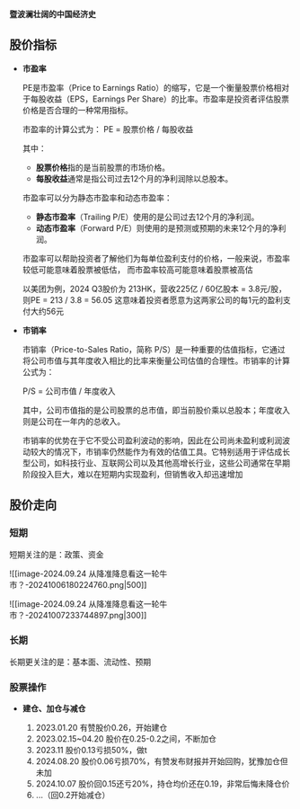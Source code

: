 
**暨波澜壮阔的中国经济史**

## 股价指标

-  **市盈率**

	PE是市盈率（Price to Earnings Ratio）的缩写，它是一个衡量股票价格相对于每股收益（EPS，Earnings  Per Share）的比率。市盈率是投资者评估股票价格是否合理的一种常用指标。
	
	市盈率的计算公式为： PE = 股票价格 / 每股收益
	
	其中：
	
	- **股票价格**指的是当前股票的市场价格。
	- **每股收益**通常是指公司过去12个月的净利润除以总股本。
	
	市盈率可以分为静态市盈率和动态市盈率：
	
	- **静态市盈率**（Trailing P/E）使用的是公司过去12个月的净利润。
	- **动态市盈率**（Forward P/E）则使用的是预测或预期的未来12个月的净利润。
	
	市盈率可以帮助投资者了解他们为每单位盈利支付的价格，一般来说，市盈率较低可能意味着股票被低估， 而市盈率较高可能意味着股票被高估
	
	以美团为例，2024 Q3股价为 213HK，营收225亿 / 60亿股本 = 3.8元/股，则PE = 213 / 3.8 = 56.05 这意味着投资者愿意为这两家公司的每1元的盈利支付大约56元

-  **市销率**

	市销率（Price-to-Sales Ratio，简称 P/S）是一种重要的估值指标，它通过将公司市值与其年度收入相比的比率来衡量公司估值的合理性。市销率的计算公式为：
	
	P/S = 公司市值 / 年度收入
	
	其中，公司市值指的是公司股票的总市值，即当前股价乘以总股本；年度收入则是公司在一年内的总收入。
	
	市销率的优势在于它不受公司盈利波动的影响，因此在公司尚未盈利或利润波动较大的情况下，市销率仍然能作为有效的估值工具。它特别适用于评估成长型公司，如科技行业、互联网公司以及其他高增长行业，这些公司通常在早期阶段投入巨大，难以在短期内实现盈利，但销售收入却迅速增加


## 股价走向

### 短期

短期关注的是：政策、资金

![[image-2024.09.24 从降准降息看这一轮牛市？-20241006180224760.png|500]]


![[image-2024.09.24 从降准降息看这一轮牛市？-20241007233744897.png|300]]



### 长期

长期更关注的是：基本面、流动性、预期



### 股票操作

-  **建仓、加仓与减仓**

	1.  2023.01.20 有赞股价0.26，开始建仓
	2.  2023.02.15~04.20 股价在0.25-0.2之间，不断加仓
	3.  2023.11 股价0.13亏损50%，做t
	4.  2024.08.20 股价0.06亏损70%，有赞发布财报并开始回购，犹豫加仓但未加
	5.  2024.10.07 股价回0.15还亏20%，持仓均价还在0.19，非常后悔未降仓价
	6.  ...（回0.2开始减仓）